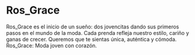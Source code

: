# Ros_Grace
Ros_Grace es el inicio de un sueño: dos jovencitas dando sus primeros pasos en el mundo de la moda. Cada prenda refleja nuestro estilo, cariño y ganas de crecer. Queremos que te sientas única, auténtica y cómoda. Ros_Grace: Moda joven con corazón.
